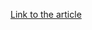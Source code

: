 [Link to the article](https://blog.checkpoint.com/2017/04/27/osx-malware-catching-wants-read-https-traffic/)
